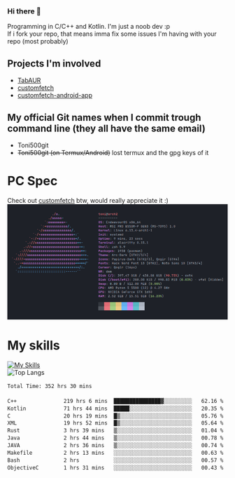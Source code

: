 ### Hi there 👋

Programming in C/C++ and Kotlin. I'm just a noob dev :p\
If i fork your repo, that means imma fix some issues I'm having with your repo (most probably)

## Projects I'm involved
 - [TabAUR](https://github.com/BurntRanch/TabAUR)
 - [customfetch](https://github.com/Toni500github/customfetch)
 - [customfetch-android-app](https://github.com/Toni500github/customfetch-android-app)

## My official Git names when I commit trough command line (they all have the same email)
* Toni500git
* ~~Toni500git (on Termux/Android)~~ lost termux and the gpg keys of it

# PC Spec
Check out [customfetch](https://github.com/Toni500github/customfetch) btw, would really appreciate it :)
![screenshot.png](https://github.com/Toni500github/customfetch/raw/main/screenshot.png)

# My skills
[![My Skills](https://skillicons.dev/icons?i=cpp,bash,kotlin,androidstudio,arch,linux&theme=light)](https://skillicons.dev)\
![Top Langs](https://github-readme-stats.vercel.app/api/top-langs/?username=Toni500github&layout=compact)

<!--START_SECTION:waka-->

```txt
Total Time: 352 hrs 30 mins

C++               219 hrs 6 mins  ███████████████▓░░░░░░░░░   62.16 %
Kotlin            71 hrs 44 mins  █████░░░░░░░░░░░░░░░░░░░░   20.35 %
C                 20 hrs 19 mins  █▒░░░░░░░░░░░░░░░░░░░░░░░   05.76 %
XML               19 hrs 52 mins  █▒░░░░░░░░░░░░░░░░░░░░░░░   05.64 %
Rust              3 hrs 39 mins   ▒░░░░░░░░░░░░░░░░░░░░░░░░   01.04 %
Java              2 hrs 44 mins   ▒░░░░░░░░░░░░░░░░░░░░░░░░   00.78 %
JAVA              2 hrs 36 mins   ▒░░░░░░░░░░░░░░░░░░░░░░░░   00.74 %
Makefile          2 hrs 13 mins   ░░░░░░░░░░░░░░░░░░░░░░░░░   00.63 %
Bash              2 hrs           ░░░░░░░░░░░░░░░░░░░░░░░░░   00.57 %
ObjectiveC        1 hrs 31 mins   ░░░░░░░░░░░░░░░░░░░░░░░░░   00.43 %
```

<!--END_SECTION:waka-->
